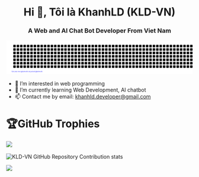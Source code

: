 <h1 align="center">Hi 👋, Tôi là KhanhLD (KLD-VN)</h1>
<h3 align="center">A Web and AI Chat Bot Developer From Viet Nam</h3>

![gitartwork](gitartwork.svg)

- 👀 I’m interested in web programming
- 🌱 I’m currently learning Web Development, AI chatbot
- 📫 Contact me by email: khanhld.developer@gmail.com

<!---
KLD-VN/KLD-VN is a ✨ special ✨ repository because its `README.md` (this file) appears on your GitHub profile.
You can click the Preview link to take a look at your changes.
--->

# 🏆GitHub Trophies
![](https://github-profile-trophy.vercel.app/?username=KLD-VN&theme=onedark)

![KLD-VN GitHub Repository Contribution stats](https://github-contributor-stats.vercel.app/api?username=KLD-VN&theme=dark)

![](https://visitcount.itsvg.in/api?id=kld-vn&label=Profile%20Views&pretty=false)
